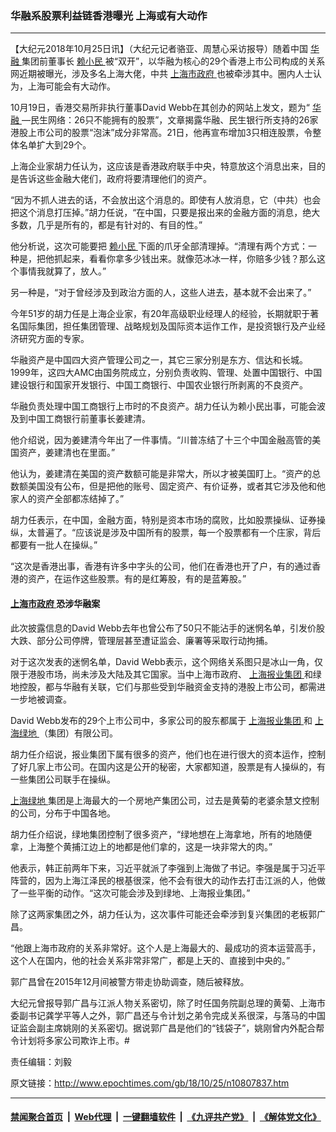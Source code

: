 ### 华融系股票利益链香港曝光 上海或有大动作
------------------------

<p>
 【大纪元2018年10月25日讯】（大纪元记者骆亚、周慧心采访报导）随着中国
 <a href="http://www.epochtimes.com/gb/tag/%E5%8D%8E%E8%9E%8D.html">
  华融
 </a>
 集团前董事长
 <a href="http://www.epochtimes.com/gb/tag/%E8%B5%96%E5%B0%8F%E6%B0%91.html">
  赖小民
 </a>
 被“双开”，以华融为核心的29个香港上市公司构成的关系网近期被曝光，涉及多名上海大佬，中共
 <a href="http://www.epochtimes.com/gb/tag/%E4%B8%8A%E6%B5%B7%E5%B8%82%E6%94%BF%E5%BA%9C.html">
  上海市政府
 </a>
 也被牵涉其中。圈内人士认为，上海可能会有大动作。
</p>
<p class="p1">
 <span class="s1">
  10月19日，香港交易所非执行董事David Webb在其创办的网站上发文，题为“
  <a href="http://www.epochtimes.com/gb/tag/%E5%8D%8E%E8%9E%8D.html">
   华融
  </a>
  —民生网络：26只不能拥有的股票”，文章揭露华融、民生银行所支持的26家港股上市公司的股票“泡沫”成分非常高。21日，他再宣布增加3只相连股票，令整体名单扩大到29个。
 </span>
</p>
<p class="p1">
 <span class="s1">
  上海企业家胡力任认为，这应该是香港政府联手中央，特意放这个消息出来，目的是告诉这些金融大佬们，政府将要清理他们的资产。
 </span>
</p>
<p class="p2">
 <span class="s1">
  “因为不抓人进去的话，不会放出这个消息的。即使有人放消息，它（中共）也会把这个消息打压掉。”胡力任说，“在中国，只要是报出来的金融方面的消息，绝大多数，几乎是所有的，都是有针对的、有目的性。”
 </span>
</p>
<p class="p2">
 <span class="s1">
  他分析说，这次可能要把
  <a href="http://www.epochtimes.com/gb/tag/%E8%B5%96%E5%B0%8F%E6%B0%91.html">
   赖小民
  </a>
  下面的爪牙全部清理掉。“清理有两个方式：一种是，把他抓起来，看看你拿多少钱出来。就像范冰冰一样，你赔多少钱？那么这个事情我就算了，放人。”
 </span>
</p>
<p class="p2">
 <span class="s1">
  另一种是，“对于曾经涉及到政治方面的人，这些人进去，基本就不会出来了。”
 </span>
</p>
<p class="p2">
 <span class="s1">
  今年51岁的胡力任是上海企业家，有20年高级职业经理人的经验，长期就职于著名国际集团，担任集团管理、战略规划及国际资本运作工作，是投资银行及产业经济研究方面的专家。
 </span>
</p>
<p class="p2">
 <span class="s1">
  华融资产是中国四大资产管理公司之一，其它三家分别是东方、信达和长城。1999年，这四大AMC由国务院成立，分别负责收购、管理、处置中国银行、中国建设银行和国家开发银行、中国工商银行、中国农业银行所剥离的不良资产。
 </span>
</p>
<p class="p2">
 <span class="s1">
  华融负责处理中国工商银行上市时的不良资产。胡力任认为赖小民出事，可能会波及到中国工商银行前董事长姜建清。
 </span>
</p>
<p class="p2">
 <span class="s1">
  他介绍说，因为姜建清今年出了一件事情。“川普冻结了十三个中国金融高管的美国资产，姜建清也在里面。”
 </span>
</p>
<p class="p2">
 <span class="s1">
  他认为，姜建清在美国的资产数额可能是非常大，所以才被美国盯上。“资产的总数额美国没有公布，但是把他的账号、固定资产、有价证券，或者其它涉及他和他家人的资产全部都冻结掉了。”
 </span>
</p>
<p class="p2">
 <span class="s1">
  胡力任表示，在中国，金融方面，特别是资本市场的腐败，比如股票操纵、证券操纵，太普遍了。“应该说是涉及中国所有的股票，每一个股票都有一个庄家，背后都要有一批人在操纵。”
 </span>
</p>
<p class="p2">
 <span class="s1">
  “这次是香港出事，香港有许多中字头的公司，他们在香港也开了户，有的通过香港的资产，在运作这些股票。有的是红筹股，有的是蓝筹股。”
 </span>
</p>
<h4 class="p2">
 <span class="s1">
  <a href="http://www.epochtimes.com/gb/tag/%E4%B8%8A%E6%B5%B7%E5%B8%82%E6%94%BF%E5%BA%9C.html">
   上海市政府
  </a>
  恐涉华融案
 </span>
</h4>
<p class="p2">
 <span class="s1">
  此次披露信息的David Webb去年也曾公布了50只不能沾手的迷惘名单，引发价股大跌、部分公司停牌，管理层甚至遭证监会、廉署等采取行动拘捕。
 </span>
</p>
<p class="p2">
 <span class="s1">
  对于这次发表的迷惘名单，David Webb表示，这个网络关系图只是冰山一角，仅限于港股市场，尚未涉及大陆及其它国家。当中上海市政府、
  <a href="http://www.epochtimes.com/gb/tag/%E4%B8%8A%E6%B5%B7%E6%8A%A5%E4%B8%9A%E9%9B%86%E5%9B%A2.html">
   上海报业集团
  </a>
  和绿地控股，都与华融有关联，它们与那些受到华融资金支持的港股上市公司，都需进一步地被调查。
 </span>
</p>
<p class="p2">
 <span class="s1">
  David Webb发布的29个上市公司中，多家公司的股东都属于
  <a href="http://www.epochtimes.com/gb/tag/%E4%B8%8A%E6%B5%B7%E6%8A%A5%E4%B8%9A%E9%9B%86%E5%9B%A2.html">
   上海报业集团
  </a>
  和
  <a href="http://www.epochtimes.com/gb/tag/%E4%B8%8A%E6%B5%B7%E7%BB%BF%E5%9C%B0.html">
   上海绿地
  </a>
  （集团）有限公司。
 </span>
</p>
<p class="p2">
 <span class="s1">
  胡力任介绍说，报业集团下属有很多的资产，他们也在进行很大的资本运作，控制了好几家上市公司。在国内这是公开的秘密，大家都知道，股票是有人操纵的，有一些集团公司联手在操纵。
 </span>
</p>
<p class="p2">
 <span class="s1">
  <a href="http://www.epochtimes.com/gb/tag/%E4%B8%8A%E6%B5%B7%E7%BB%BF%E5%9C%B0.html">
   上海绿地
  </a>
  集团是上海最大的一个房地产集团公司，过去是黄菊的老婆余慧文控制的公司，分布于中国各地。
 </span>
</p>
<p class="p2">
 <span class="s1">
  胡力任介绍说，绿地集团控制了很多资产，“绿地想在上海拿地，所有的地随便拿，上海整个黄捕江边上的地都是他们拿的，这是一块非常大的肉。”
 </span>
</p>
<p class="p2">
 他表示，韩正前两年下来，习近平就派了李强到上海做了书记。李强是属于习近平阵营的，因为上海江泽民的根基很深，他不会有很大的动作去打击江派的人，他做了一些平衡的动作。“这次可能会涉及到绿地、上海报业集团。”
</p>
<p class="p2">
 <span class="s1">
  除了这两家集团之外，胡力任认为，这次事件可能还会牵涉到复兴集团的老板郭广昌。
 </span>
</p>
<p class="p2">
 <span class="s1">
  “他跟上海市政府的关系非常好。这个人是上海最大的、最成功的资本运营高手，这个人在国内，他的社会关系非常非常广，都是上天的、直接到中央的。”
 </span>
</p>
<p class="p2">
 <span class="s1">
  郭广昌曾在2015年12月间被警方带走协助调查，随后被释放。
 </span>
</p>
<p class="p2">
 <span class="s1">
  大纪元曾报导郭广昌与江派人物关系密切，除了时任国务院副总理的黄菊、上海市委副书记龚学平等人之外，郭广昌还与令计划之弟令完成关系很深，与落马的中国证监会副主席姚刚的关系密切。据说郭广昌是他们的“钱袋子”，姚刚曾内外配合帮令计划将多家公司欺诈上市。#
 </span>
</p>
<p class="p2">
 责任编辑：刘毅
</p>

原文链接：http://www.epochtimes.com/gb/18/10/25/n10807837.htm


------------------------
#### [禁闻聚合首页](https://github.com/gfw-breaker/banned-news/blob/master/README.md) &nbsp;|&nbsp; [Web代理](https://github.com/gfw-breaker/open-proxy/blob/master/README.md) &nbsp;|&nbsp; [一键翻墙软件](https://github.com/gfw-breaker/nogfw/blob/master/README.md) &nbsp;|&nbsp; [《九评共产党》](https://github.com/gfw-breaker/9ping.md/blob/master/README.md#九评之一评共产党是什么) &nbsp;|&nbsp; [《解体党文化》](https://github.com/gfw-breaker/jtdwh.md/blob/master/README.md#绪论)